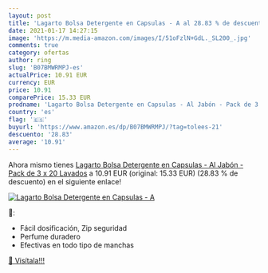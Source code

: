 ```yaml
---
layout: post
title: 'Lagarto Bolsa Detergente en Capsulas - A al 28.83 % de descuento'
date: 2021-01-17 14:27:15
image: 'https://m.media-amazon.com/images/I/51oFzlN+GdL._SL200_.jpg'
comments: true
category: ofertas
author: ring
slug: 'B07BMWRMPJ-es'
actualPrice: 10.91 EUR
currency: EUR
price: 10.91
comparePrice: 15.33 EUR
prodname: 'Lagarto Bolsa Detergente en Capsulas - Al Jabón - Pack de 3 x 20 Lavados'
country: 'es'
flag: '🇪🇸'
buyurl: 'https://www.amazon.es/dp/B07BMWRMPJ/?tag=tolees-21'
descuento: '28.83'
average: '10.91'
---
```


Ahora mismo tienes [Lagarto Bolsa Detergente en Capsulas - Al Jabón - Pack de 3 x 20 Lavados](https://www.amazon.es/dp/B07BMWRMPJ/?tag=tolees-21) a 10.91 EUR (original: 15.33 EUR) (28.83 %  de descuento) en el siguiente enlace!

[![Lagarto Bolsa Detergente en Capsulas - A](https://m.media-amazon.com/images/I/51oFzlN+GdL._SL200_.jpg)](https://www.amazon.es/dp/B07BMWRMPJ/?tag=tolees-21)

🔎:

- Fácil dosificación, Zip seguridad
- Perfume duradero
- Efectivas en todo tipo de manchas

[🛒 Visítala!!!](https://www.amazon.es/dp/B07BMWRMPJ/?tag=tolees-21)
